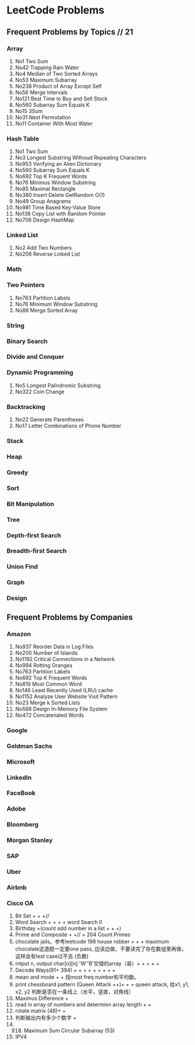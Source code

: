 # LeetCode Problems

## Frequent Problems by Topics // 21

### Array

1. No1 Two Sum
2. No42 Trapping Rain Water
3. No4 Median of Two Sorted Arrays
4. No53 Maximum Subarray
5. No238 Product of Array Except Self
6. No56 Merge Intervals
7. No121 Best Time to Buy and Sell Stock
8. No560 Subarray Sum Equals K
9. No15 3Sum
10. No31 Next Permutation
11. No11 Container With Most Water

### Hash Table

1. No1 Two Sum
2. No3 Longest Substring Withoud Repeating Characters
3. No953 Verifying an Alien Dictionary
4. No560 Subarray Sum Equals K
5. No692 Top K Frequent Words
6. No76 Minimus Window Substring
7. No85 Maximal Rectangle
8. No380 Insert Delete GetRandom O(1)
9. No49 Group Anagrams
10. No981 Time Based Key-Value Store
11. No138 Copy List with Random Pointer
12. No706 Design HashMap

### Linked List

1. No2 Add Two Numbers
2. No206 Reverse Linked List

### Math

### Two Pointers

1. No763 Partition Labels
2. No76 Minimum Window Substring
3. No88 Merge Sorted Array

### String

### Binary Search

### Divide and Conquer

### Dynamic Programming

1. No5 Longest Palindromic Substring
2. No322 Coin Change

### Backtracking

1. No22 Generate Parentheses
2. No17 Letter Combinations of Phone Number

### Stack

### Heap

### Greedy

### Sort

### Bit Manipulation

### Tree

### Depth-first Search

### Breadth-first Search

### Union Find

### Graph

### Design

## Frequent Problems by Companies

### Amazon

1. No937 Reorder Data in Log Files
2. No200 Number of Islands
3. No1192 Critical Connections in a Network
4. No994 Rotting Oranges
5. No763 Partition Labels
6. No692 Top K Frequent Words
7. No819 Most Common Word
8. No146 Least Recently Used (LRU) cache
9. No1152 Analyze User Website Visit Pattern
10. No23 Merge k Sorted Lists
11. No588 Design In-Memory File System
12. No472 Concatenated Words

### Google

### Goldman Sachs

### Microsoft

### LinkedIn

### FaceBook

### Adobe

### Bloomberg

### Morgan Stanley

### SAP

### Uber

### Airbnb

### Cisco OA

1. Bit Set + + +//
2. Word Search + + + + word Search II 
3. Birthday +(count odd number in a list + + +)
4. Prime and Composite + +// + 204 Count Primes
5. chocolate jails。参考leetcode 198 house robber  + + + maximum chocolate这道题一定要one pass, 边读边做，不要读完了存在数组里再做，这样会有test case过不去 (负数)
6. intput n, output char[n][n] 'W''B'交错的array（易）+ + + + + 
7. Decode Ways(91+ 394) + + + + + + + + +
8. mean and mode + +  找most freq number和平均数。
10. print chessboard pattern (Queen Attack ++)+ + + queen attack, 给x1, y1, x2, y2 判断是否在一条线上（水平，竖直，对角线）
11. Maximus Difference +
12. read in array of numbers and determien array length + +
13. rotate matrix (48)+ +
14. 判断输出内有多少个数字 +
15. 918. Maximum Sum Circular Subarray (53)
16. IPV4

